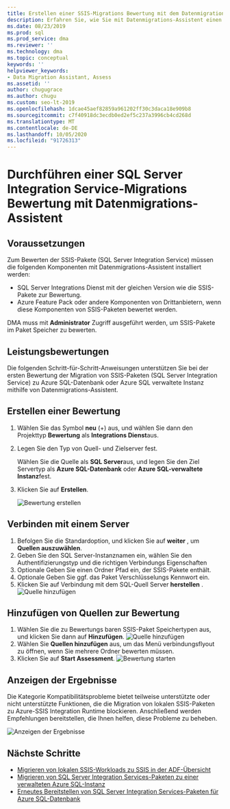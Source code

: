 ```yaml
---
title: Erstellen einer SSIS-Migrations Bewertung mit dem Datenmigrations-Assistent
description: Erfahren Sie, wie Sie mit Datenmigrations-Assistent einen lokalen SQL Server Integration Service (SSIS) vor der Migration zu Azure SQL-Datenbank oder Azure SQL bewerten verwaltete Instanz
ms.date: 08/23/2019
ms.prod: sql
ms.prod_service: dma
ms.reviewer: ''
ms.technology: dma
ms.topic: conceptual
keywords: ''
helpviewer_keywords:
- Data Migration Assistant, Assess
ms.assetid: ''
author: chugugrace
ms.author: chugu
ms.custom: seo-lt-2019
ms.openlocfilehash: 1dcae45aef82859a961202ff30c3daca18e909b8
ms.sourcegitcommit: c7f40918dc3ecdb0ed2ef5c237a3996cb4cd268d
ms.translationtype: MT
ms.contentlocale: de-DE
ms.lasthandoff: 10/05/2020
ms.locfileid: "91726313"
---
```

# <a name="perform-a-sql-server-integration-service-migration-assessment-with-data-migration-assistant"></a>Durchführen einer SQL Server Integration Service-Migrations Bewertung mit Datenmigrations-Assistent

## <a name="prerequisites"></a>Voraussetzungen

Zum Bewerten der SSIS-Pakete (SQL Server Integration Service) müssen die folgenden Komponenten mit Datenmigrations-Assistent installiert werden:

- SQL Server Integrations Dienst mit der gleichen Version wie die SSIS-Pakete zur Bewertung.
- Azure Feature Pack oder andere Komponenten von Drittanbietern, wenn diese Komponenten von SSIS-Paketen bewertet werden.  

DMA muss mit **Administrator** Zugriff ausgeführt werden, um SSIS-Pakete im Paket Speicher zu bewerten.

## <a name="performance-assessments"></a>Leistungsbewertungen

Die folgenden Schritt-für-Schritt-Anweisungen unterstützen Sie bei der ersten Bewertung der Migration von SSIS-Paketen (SQL Server Integration Service) zu Azure SQL-Datenbank oder Azure SQL verwaltete Instanz mithilfe von Datenmigrations-Assistent.

## <a name="create-an-assessment"></a>Erstellen einer Bewertung

1. Wählen Sie das Symbol **neu** (+) aus, und wählen Sie dann den Projekttyp **Bewertung** als **Integrations Dienst**aus.

1. Legen Sie den Typ von Quell- und Zielserver fest.

    Wählen Sie die Quelle als **SQL Server**aus, und legen Sie den Ziel Servertyp als **Azure SQL-Datenbank** oder **Azure SQL-verwaltete Instanz**fest.

1. Klicken Sie auf **Erstellen**.

    ![Bewertung erstellen](media/dma-assess-ssis/dma-assess-ssis-create.png)

## <a name="connect-to-a-server"></a>Verbinden mit einem Server

1. Befolgen Sie die Standardoption, und klicken Sie auf **weiter** , um **Quellen auszuwählen**.
1. Geben Sie den SQL Server-Instanznamen ein, wählen Sie den Authentifizierungstyp und die richtigen Verbindungs Eigenschaften
1. Optionale Geben Sie einen Ordner Pfad ein, der SSIS-Pakete enthält.
1. Optionale Geben Sie ggf. das Paket Verschlüsselungs Kennwort ein.
1. Klicken Sie auf Verbindung mit dem SQL-Quell Server **herstellen** .
  ![Quelle hinzufügen](media/dma-assess-ssis/dma-assess-ssis-addsource.png)

## <a name="add-sources-to-assess"></a>Hinzufügen von Quellen zur Bewertung

1. Wählen Sie die zu Bewertungs baren SSIS-Paket Speichertypen aus, und klicken Sie dann auf **Hinzufügen**.
![Quelle hinzufügen](media/dma-assess-ssis/dma-assess-ssis-addsource-type.png)
1. Wählen Sie **Quellen hinzufügen** aus, um das Menü verbindungsflyout zu öffnen, wenn Sie mehrere Ordner bewerten müssen.
1. Klicken Sie auf **Start Assessment**.
  ![Bewertung starten](media/dma-assess-ssis/dma-assess-ssis-assess.png)

## <a name="view-results"></a>Anzeigen der Ergebnisse

Die Kategorie Kompatibilitätsprobleme bietet teilweise unterstützte oder nicht unterstützte Funktionen, die die Migration von lokalen SSIS-Paketen zu Azure-SSIS Integration Runtime blockieren. Anschließend werden Empfehlungen bereitstellen, die Ihnen helfen, diese Probleme zu beheben.

![Anzeigen der Ergebnisse](media/dma-assess-ssis/dma-assess-ssis-result.png)

## <a name="next-steps"></a>Nächste Schritte

- [Migrieren von lokalen SSIS-Workloads zu SSIS in der ADF-Übersicht](/azure/data-factory/scenario-ssis-migration-overview)
- [Migrieren von SQL Server Integration Services-Paketen zu einer verwalteten Azure SQL-Instanz](/azure/dms/how-to-migrate-ssis-packages-managed-instance)
- [Erneutes Bereitstellen von SQL Server Integration Services-Paketen für Azure SQL-Datenbank](/azure/dms/how-to-migrate-ssis-packages)
